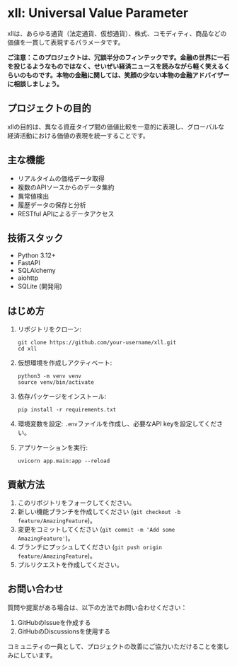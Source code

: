 # xll: Universal Value Parameter

xllは、あらゆる通貨（法定通貨、仮想通貨）、株式、コモディティ、商品などの価値を一貫して表現するパラメータです。

**ご注意：このプロジェクトは、冗談半分のフィンテックです。金融の世界に一石を投じるようなものではなく、せいぜい経済ニュースを読みながら軽く笑えるくらいのものです。本物の金融に関しては、笑顔の少ない本物の金融アドバイザーに相談しましょう。**

## プロジェクトの目的

xllの目的は、異なる資産タイプ間の価値比較を一意的に表現し、グローバルな経済活動における価値の表現を統一することです。

## 主な機能

- リアルタイムの価格データ取得
- 複数のAPIソースからのデータ集約
- 異常値検出
- 履歴データの保存と分析
- RESTful APIによるデータアクセス

## 技術スタック

- Python 3.12+
- FastAPI
- SQLAlchemy
- aiohttp
- SQLite (開発用)

## はじめ方

1. リポジトリをクローン:
   ```
   git clone https://github.com/your-username/xll.git
   cd xll
   ```

2. 仮想環境を作成しアクティベート:
   ```
   python3 -m venv venv
   source venv/bin/activate
   ```

3. 依存パッケージをインストール:
   ```
   pip install -r requirements.txt
   ```

4. 環境変数を設定:
   `.env`ファイルを作成し、必要なAPI keyを設定してください。

5. アプリケーションを実行:
   ```
   uvicorn app.main:app --reload
   ```

## 貢献方法

1. このリポジトリをフォークしてください。
2. 新しい機能ブランチを作成してください (`git checkout -b feature/AmazingFeature`)。
3. 変更をコミットしてください (`git commit -m 'Add some AmazingFeature'`)。
4. ブランチにプッシュしてください (`git push origin feature/AmazingFeature`)。
5. プルリクエストを作成してください。

## お問い合わせ

質問や提案がある場合は、以下の方法でお問い合わせください：

1. GitHubのIssueを作成する
2. GitHubのDiscussionsを使用する

コミュニティの一員として、プロジェクトの改善にご協力いただけることを楽しみにしています。
